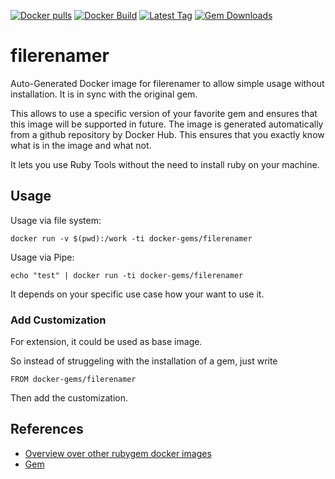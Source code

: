 [![Docker pulls](https://img.shields.io/docker/pulls/rubygem/filerenamer.svg)](https://hub.docker.com/r/rubygem/filerenamer/)
[![Docker Build](https://img.shields.io/docker/automated/rubygem/filerenamer.svg)](https://hub.docker.com/r/rubygem/filerenamer/)
[![Latest Tag](https://img.shields.io/github/tag/docker-rubygem/filerenamer.svg)](https://hub.docker.com/r/rubygem/filerenamer/)
[![Gem Downloads](https://img.shields.io/gem/dt/filerenamer.svg)](https://rubygems.org/gems/filerenamer/)
# filerenamer

Auto-Generated Docker image for filerenamer to allow simple usage without installation.
It is in sync with the original gem.

This allows to use a specific version of your favorite gem and ensures that this image will be supported in future.
The image is generated automatically from a github repository by Docker Hub.
This ensures that you exactly know what is in the image and what not.

It lets you use Ruby Tools without the need to install ruby on your machine.

## Usage

Usage via file system:

`docker run -v $(pwd):/work -ti docker-gems/filerenamer`

Usage via Pipe:

`echo "test" | docker run -ti docker-gems/filerenamer`

It depends on your specific use case how your want to use it.

### Add Customization

For extension, it could be used as base image.

So instead of struggeling with the installation of a gem, just write

`FROM docker-gems/filerenamer`

Then add the customization.

## References

 - [Overview over other rubygem docker images](https://github.com/thinkbot/docker-rubygem)
 - [Gem](https://rubygems.org/gems/filerenamer/)

